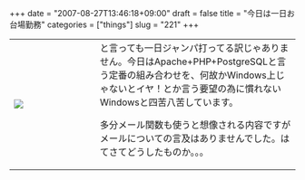 +++
date = "2007-08-27T13:46:18+09:00"
draft = false
title = "今日は一日お台場勤務"
categories = ["things"]
slug = "221"
+++

<table width="100%">
<tr>
<td valign="middle" style="width: 30%"><img border="0" src="http://keruru.net/images/46d2571a1042c-070827-132850.jpg" /></td>
<td valign="middle" style="width: 70%">と言っても一日ジャンパ打ってる訳じゃありません。今日はApache+PHP+PostgreSQLと言う定番の組み合わせを、何故かWindows上じゃないとイヤ！とか言う要望の為に慣れないWindowsと四苦八苦しています。

多分メール関数も使うと想像される内容ですがメールについての言及はありませんでした。はてさてどうしたものか。。。</td>
</tr>
</table>
